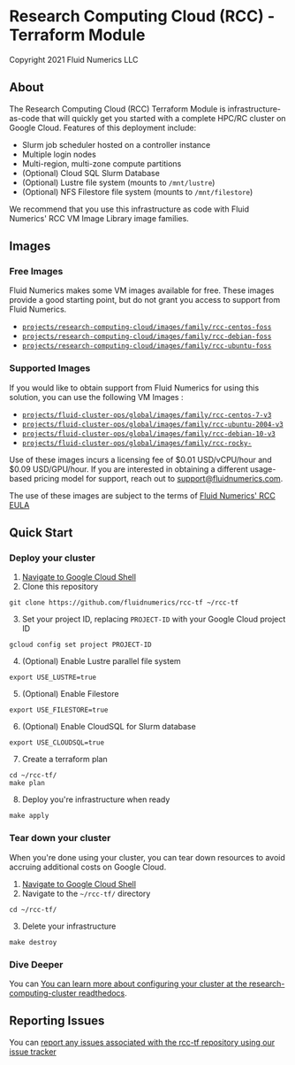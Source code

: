 # Research Computing Cloud (RCC) - Terraform Module
Copyright 2021 Fluid Numerics LLC

## About
The Research Computing Cloud (RCC) Terraform Module is infrastructure-as-code that will quickly get you started with a complete HPC/RC cluster on Google Cloud. Features of this deployment include:
* Slurm job scheduler hosted on a controller instance
* Multiple login nodes
* Multi-region, multi-zone compute partitions
* (Optional) Cloud SQL Slurm Database
* (Optional) Lustre file system  (mounts to `/mnt/lustre`)
* (Optional) NFS Filestore file system  (mounts to `/mnt/filestore`)

We recommend that you use this infrastructure as code with Fluid Numerics' RCC VM Image Library image families.


## Images

### Free Images
Fluid Numerics makes some VM images available for free. These images provide a good starting point, but do not grant you access to support from Fluid Numerics.
* [`projects/research-computing-cloud/images/family/rcc-centos-foss`]()
* [`projects/research-computing-cloud/images/family/rcc-debian-foss`]()
* [`projects/research-computing-cloud/images/family/rcc-ubuntu-foss`]()


### Supported Images
If you would like to obtain support from Fluid Numerics for using this solution, you can use the following VM Images :
* [`projects/fluid-cluster-ops/global/images/family/rcc-centos-7-v3`]()
* [`projects/fluid-cluster-ops/global/images/family/rcc-ubuntu-2004-v3`]()
* [`projects/fluid-cluster-ops/global/images/family/rcc-debian-10-v3`]()
* [`projects/fluid-cluster-ops/global/images/family/rcc-rocky-`]()

Use of these images incurs a licensing fee of $0.01 USD/vCPU/hour and $0.09 USD/GPU/hour. If you are interested in obtaining a different usage-based pricing model for support, reach out to support@fluidnumerics.com.

The use of these images are subject to the terms of [Fluid Numerics' RCC EULA]()

## Quick Start

### Deploy your cluster
1. [Navigate to Google Cloud Shell](https://shell.cloud.google.com/?show=terminal)
2. Clone this repository
```
git clone https://github.com/fluidnumerics/rcc-tf ~/rcc-tf
```
3. Set your project ID, replacing `PROJECT-ID` with your Google Cloud project ID
```
gcloud config set project PROJECT-ID
```
4. (Optional) Enable Lustre parallel file system
```
export USE_LUSTRE=true
```
5. (Optional) Enable Filestore
```
export USE_FILESTORE=true
```
6. (Optional) Enable CloudSQL for Slurm database
```
export USE_CLOUDSQL=true
```
7. Create a terraform plan
```
cd ~/rcc-tf/
make plan
```
8. Deploy you're infrastructure when ready
```
make apply
```

### Tear down your cluster
When you're done using your cluster, you can tear down resources to avoid accruing additional costs on Google Cloud.
1. [Navigate to Google Cloud Shell](https://shell.cloud.google.com/?show=terminal)
2. Navigate to the `~/rcc-tf/` directory
```
cd ~/rcc-tf/
```
3. Delete your infrastructure
```
make destroy
```

### Dive Deeper
You can [You can learn more about configuring your cluster at the research-computing-cluster readthedocs](https://research-computing-cluster.readthedocs.io/en/latest/QuickStart/deploy_with_terraform.html).

## Reporting Issues
You can [report any issues associated with the rcc-tf repository using our issue tracker](https://octoskelo.atlassian.net/servicedesk/customer/portal/1/create/150)
